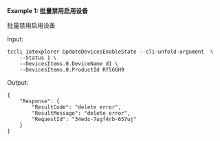 **Example 1: 批量禁用启用设备**

批量禁用启用设备

Input: 

```
tccli iotexplorer UpdateDevicesEnableState --cli-unfold-argument  \
    --Status 1 \
    --DevicesItems.0.DeviceName d1 \
    --DevicesItems.0.ProductId Rf56GH9
```

Output: 
```
{
    "Response": {
        "ResultCode": "delete error",
        "ResultMessage": "delete error",
        "RequestId": "34edc-7ugf4rb-657uj"
    }
}
```

